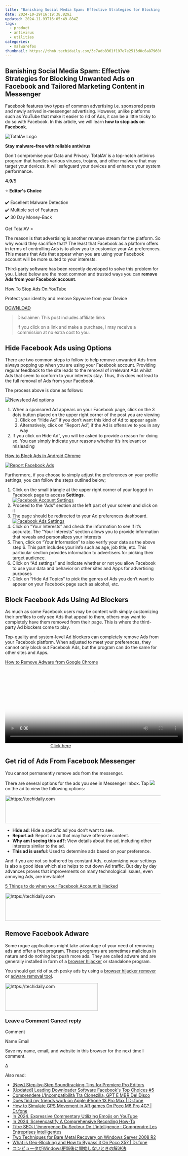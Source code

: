 ```yaml
---
title: "Banishing Social Media Spam: Effective Strategies for Blocking Unwanted Ads on Facebook and Tailored Marketing Content in Messenger"
date: 2024-10-29T16:19:38.829Z
updated: 2024-11-03T16:05:49.884Z
tags:
  - product
  - antivirus
  - utilities
categories:
  - malwarefox
thumbnail: https://thmb.techidaily.com/3c7adb8361f107e7e2513d0c6a87960b8e0bf54d4d26d72af2668f6ed0487010.jpg
---
```


## Banishing Social Media Spam: Effective Strategies for Blocking Unwanted Ads on Facebook and Tailored Marketing Content in Messenger

Facebook features two types of common advertising i.e. sponsored posts and newly arrived in-messenger advertising. However, unlike platforms such as YouTube that make it easier to rid of Ads, it can be a little tricky to do so with Facebook. In this article, we will learn **how to stop ads on Facebook**.

![TotalAv Logo](https://www.malwarefox.com/wp-content/uploads/2024/02/totalav-svg.webp "totalav-svg")

**Stay malware-free with reliable antivirus**

Don't compromise your Data and Privacy. TotalAV is a top-notch antivirus program that handles various viruses, trojans, and other malware that may target your devices. It will safeguard your devices and enhance your system performance.

**4.9**/5

⭐ **Editor's Choice**

✔️ Excellent Malware Detection  
✔️ Multiple set of Features  
✔️ 30 Day Money-Back

[](https://tools.techidaily.com/malwarefox/products/) Get TotalAV > 

The reason is that advertising is another revenue stream for the platform. So why would they sacrifice that? The least that Facebook as a platform offers in terms of controlling Ads is to allow you to customize your Ad preferences. This means that Ads that appear when you are using your Facebook account will be more suited to your interests.

Third-party software has been recently developed to solve this problem for you. Listed below are the most common and trusted ways you can **remove Ads from your Facebook account**.

[How To Stop Ads On YouTube](https://tools.techidaily.com/malwarefox/products/)

Protect your identity and remove Spyware from your Device

[DOWNLOAD](https://tools.techidaily.com/malwarefox/products/) 

>  Disclaimer: This post includes affiliate links
>
>  If you click on a link and make a purchase, I may receive a commission at no extra cost to you.
>

## Hide Facebook Ads using Options

There are two common steps to follow to help remove unwanted Ads from always popping up when you are using your Facebook account. Providing regular feedback to the site leads to the removal of irrelevant Ads whilst Ads that seem to conform to your interests stay. Thus, this does not lead to the full removal of Ads from your Facebook.

The process above is done as follows:

[![Newsfeed Ad options](https://www.malwarefox.com/wp-content/uploads/2019/08/Newsfeed-Ad-options.jpg)](https://www.malwarefox.com/wp-content/uploads/2019/08/Newsfeed-Ad-options.jpg)

1. When a sponsored Ad appears on your Facebook page, click on the 3 dots button placed on the upper right corner of the post you are viewing  
   1. Click on “Hide Ad” if you don’t want this kind of Ad to appear again  
   2. Alternatively, click on “Report Ad”, if the Ad is offensive to you in any way
2. If you click on Hide Ad”, you will be asked to provide a reason for doing so. You can simply indicate your reasons whether it’s irrelevant or misleading

[How to Block Ads in Android Chrome](https://tools.techidaily.com/malwarefox/products/)

[![Report Facebook Ads](https://www.malwarefox.com/wp-content/uploads/2019/08/report-facebook-ads.png)](https://www.malwarefox.com/wp-content/uploads/2019/08/report-facebook-ads.png)

Furthermore, if you choose to simply adjust the preferences on your profile settings; you can follow the steps outlined below;

1. Click on the small triangle at the upper right corner of your logged-in Facebook page to access **Settings**.  
[![Facebook Account Settings](https://www.malwarefox.com/wp-content/uploads/2019/08/Facebook-Account-Settings.png)](https://www.malwarefox.com/wp-content/uploads/2019/08/Facebook-Account-Settings.png)
2. Proceed to the “Ads” section at the left part of your screen and click on it
3. The page should be redirected to your Ad preferences dashboard.  
[![Facebook Ads Settings](https://www.malwarefox.com/wp-content/uploads/2019/08/Facebook-Ads-Settings.png)](https://www.malwarefox.com/wp-content/uploads/2019/08/Facebook-Ads-Settings.png)
4. Click on “Your Interests” and check the information to see if it’s accurate. The “Your Interests” section allows you to provide information that reveals and personalizes your interests
5. Then, click on “Your Information” to also verify your data as the above step 6\. This part includes your info such as age, job title, etc. This particular section provides information to advertisers for picking their target audience.
6. Click on “Ad settings” and indicate whether or not you allow Facebook to use your data and behavior on other sites and Apps for advertising purposes
7. Click on “Hide Ad Topics” to pick the genres of Ads you don’t want to appear on your Facebook page such as alcohol, etc.

## Block Facebook Ads Using Ad Blockers

As much as some Facebook users may be content with simply customizing their profiles to only see Ads that appeal to them, others may want to completely have them removed from their page. This is where the third-party Ad blockers come to play.

Top-quality and system-level Ad blockers can completely remove Ads from your Facebook platform. When adjusted to meet your preferences, they cannot only block out Facebook Ads, but the program can do the same for other sites and Apps.

[How to Remove Adware from Google Chrome](https://tools.techidaily.com/malwarefox/products/)

<!-- affiliate ads begin -->
<span id="1983551">
					<video width="576" height="240" style="cursor:pointer"
           poster="//a.impactradius-go.com/display-clicktoplayimage/1983551.png"
           onclick="if(!this.playClicked){this.play();this.setAttribute('controls',true);this.playClicked=true;}">
	   <source src="//a.impactradius-go.com/display-ad/22993-1983551">
	   <img src="//a.impactradius-go.com/display-clicktoplayimage/1983551.png" style="border: none; height: 100%; width: 100%; object-fit: contain">
	</video>
	<div style="width:360px;text-align:center"><a href="javascript:window.open(decodeURIComponent('https%3A%2F%2Fhomestyler.sjv.io%2Fc%2F5597632%2F1983551%2F22993'), '_blank');void(0);">Click here</a></div>
</span>
<img height="0" width="0" src="https://imp.pxf.io/i/5597632/1983551/22993" style="position:absolute;visibility:hidden;" border="0" />
<!-- affiliate ads end -->

## Get rid of Ads From Facebook Messenger

You cannot permanently remove ads from the messenger.

There are several options for the ads you see in Messenger Inbox. Tap ![](https://scontent.fpnq2-1.fna.fbcdn.net/v/t39.2365-6/22812342_1589988251066512_1397441818198540288_n.png?_nc_cat=104&_nc_oc=AQlgtcmLnc6UHwPGaH6EoLUA9KAo7zHyuEEh8ElUh2OKUEV4N9zSqEHE1nn5gi3nhN0&_nc_ht=scontent.fpnq2-1.fna&oh=e47529341b51bcf42b7ff31fc9852bf6&oe=5E0A6B97) on the ad to view the following options:

<!-- affiliate ads begin -->
<a href="https://appsumo.8odi.net/c/5597632/2129741/7443" target="_top" id="2129741">
  <img src="//a.impactradius-go.com/display-ad/7443-2129741" border="0" alt="https://techidaily.com" width="728" height="90"/>
</a>
<img height="0" width="0" src="https://appsumo.8odi.net/i/5597632/2129741/7443" style="position:absolute;visibility:hidden;" border="0" />
<!-- affiliate ads end -->

* **Hide ad**: Hide a specific ad you don’t want to see.
* **Report ad**: Report an ad that may have offensive content.
* **Why am I seeing this ad?**: View details about the ad, including other interests similar to the ad.
* **This ad is useful**: Used to determine ads based on your preference.

And if you are not so bothered by constant Ads, customizing your settings is also a good idea which also helps to cut down Ad traffic. But day by day advances proves that improvements on many technological issues, even annoying Ads, are inevitable!

[5 Things to do when your Facebook Account is Hacked](https://tools.techidaily.com/malwarefox/products/)

<!-- affiliate ads begin -->
<a href="https://appsumo.8odi.net/c/5597632/2087485/7443" target="_top" id="2087485">
  <img src="//a.impactradius-go.com/display-ad/7443-2087485" border="0" alt="https://techidaily.com" width="728" height="90"/>
</a>
<img height="0" width="0" src="https://appsumo.8odi.net/i/5597632/2087485/7443" style="position:absolute;visibility:hidden;" border="0" />
<!-- affiliate ads end -->

## Remove Facebook Adware

Some rogue applications might take advantage of your need of removing ads and offer a free program. These programs are sometimes malicious in nature and do nothing but push more ads. They are called adware and are generally installed in form of a [browser hijacker](https://tools.techidaily.com/malwarefox/products/) or standalone program.

You should get rid of such pesky ads by using a [browser hijacker remover](https://tools.techidaily.com/malwarefox/products/) or [adware removal tool](https://tools.techidaily.com/malwarefox/products/).

<!-- affiliate ads begin -->
<a href="https://aligracehair.sjv.io/c/5597632/1880956/19272" target="_top" id="1880956">
  <img src="//a.impactradius-go.com/display-ad/19272-1880956" border="0" alt="https://techidaily.com" width="300" height="90"/>
</a>
<img height="0" width="0" src="https://aligracehair.sjv.io/i/5597632/1880956/19272" style="position:absolute;visibility:hidden;" border="0" />
<!-- affiliate ads end -->

### Leave a Comment [Cancel reply](https://tools.techidaily.com/malwarefox/products/)

Comment

Name Email 

Save my name, email, and website in this browser for the next time I comment.

Δ

<ins class="adsbygoogle"
     style="display:block"
     data-ad-format="autorelaxed"
     data-ad-client="ca-pub-7571918770474297"
     data-ad-slot="1223367746"></ins>

<ins class="adsbygoogle"
     style="display:block"
     data-ad-client="ca-pub-7571918770474297"
     data-ad-slot="8358498916"
     data-ad-format="auto"
     data-full-width-responsive="true"></ins>

<span class="atpl-alsoreadstyle">Also read:</span>
<div><ul>
<li><a href="https://article-knowledge.techidaily.com/new-step-by-step-soundtracking-tips-for-premiere-pro-editors/"><u>[New] Step-by-Step Soundtracking Tips for Premiere Pro Editors</u></a></li>
<li><a href="https://facebook-video-content.techidaily.com/updated-leading-downloader-software-facebooks-top-choices-5/"><u>[Updated] Leading Downloader Software Facebook's Top Choices #5</u></a></li>
<li><a href="https://win-updates.techidaily.com/comprendere-lincompatibilita-tra-clonezilla-gpt-e-mbr-del-disco/"><u>Comprendere L'Incompatibilità Tra Clonezilla, GPT E MBR Del Disco</u></a></li>
<li><a href="https://location-social.techidaily.com/does-find-my-friends-work-on-apple-iphone-13-pro-max-drfone-by-drfone-virtual-ios/"><u>Does find my friends work on Apple iPhone 13 Pro Max | Dr.fone</u></a></li>
<li><a href="https://fake-location.techidaily.com/how-to-simulate-gps-movement-in-ar-games-on-poco-m6-pro-4g-drfone-by-drfone-virtual-android/"><u>How to Simulate GPS Movement in AR games On Poco M6 Pro 4G? | Dr.fone</u></a></li>
<li><a href="https://youtube-webster.techidaily.com/24-expressive-commentary-utilizing-emojis-on-youtube/"><u>In 2024, Expressive Commentary Utilizing Emojis on YouTube</u></a></li>
<li><a href="https://digital-screen-recording.techidaily.com/in-2024-screencastify-a-comprehensive-recording-how-to/"><u>In 2024, Screencastify A Comprehensive Recording How-To</u></a></li>
<li><a href="https://win-updates.techidaily.com/titre-seo-lemergence-du-secteur-de-lintelligence-comprendre-les-entreprises-intelligentes/"><u>Titre SEO: L'émergence Du Secteur De L'intelligence : Comprendre Les Entreprises Intelligentes</u></a></li>
<li><a href="https://win-updates.techidaily.com/two-techniques-for-bare-metal-recovery-on-windows-server-2008-r2/"><u>Two Techniques for Bare Metal Recovery on Windows Server 2008 R2</u></a></li>
<li><a href="https://fake-location.techidaily.com/what-is-geo-blocking-and-how-to-bypass-it-on-poco-x5-drfone-by-drfone-virtual-android/"><u>What is Geo-Blocking and How to Bypass it On Poco X5? | Dr.fone</u></a></li>
<li><a href="https://win-updates.techidaily.com/1728503771412-windows/"><u>コンピュータがWindows更新後に開始しないときの解決法</u></a></li>
</ul></div>


